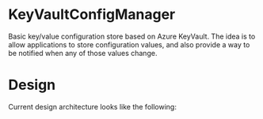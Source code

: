 # KeyVaultConfigManager

Basic key/value configuration store based on Azure KeyVault. The idea is to allow applications
to store configuration values, and also provide a way to be notified when any of those values change.

# Design

Current design architecture looks like the following:
